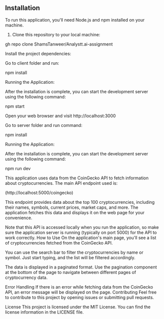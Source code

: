 ## Installation

To run this application, you'll need Node.js and npm installed on your machine.

1. Clone this repository to your local machine:

gh repo clone ShamsTanweer/Analystt.ai-assignment

Install the project dependencies:

Go to client folder and run:

npm install

Running the Application:

After the installation is complete, you can start the development server using the following command:

npm start


Open your web browser and visit http://localhost:3000 


Go to server folder and run command:

npm install

Running the Application:

After the installation is complete, you can start the development server using the following command:

npm run dev

This application uses data from the CoinGecko API to fetch information about cryptocurrencies. The main API endpoint used is:

(http://localhost:5000/coingecko)

This endpoint provides data about the top 100 cryptocurrencies, including their names, symbols, current prices, market caps, and more. The application fetches this data and displays it on the web page for your convenience.

Note that this API is accessed locally when you run the application, so make sure the application server is running (typically on port 5000) for the API to work correctly.
How to Use
On the application's main page, you'll see a list of cryptocurrencies fetched from the CoinGecko API.

You can use the search bar to filter the cryptocurrencies by name or symbol. Just start typing, and the list will be filtered accordingly.

The data is displayed in a paginated format. Use the pagination component at the bottom of the page to navigate between different pages of cryptocurrency data.

Error Handling
If there is an error while fetching data from the CoinGecko API, an error message will be displayed on the page.
Contributing
Feel free to contribute to this project by opening issues or submitting pull requests.

License
This project is licensed under the MIT License. You can find the license information in the LICENSE file.
